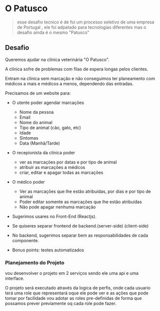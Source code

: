 # O Patusco
> esse desafio tecnico é de foi um processo seletivo de uma empresa de Portugal , ele foi adpatado para tecnologias diferentes mas o desafio ainda é o mesmo "Patusco"
## Desafio

Queremos ajudar na clínica veterinária "O Patusco". 

A clínica sofre de problemas com filas de espera longas pelos clientes. 

Entram na clínica sem marcação e não conseguimos ter planeamento com médicos a mais e médicos a menos, dependendo das entradas.

Precisamos de um website para:
- O utente poder agendar marcações
  - Nome da pessoa
  - Email
  - Nome do animal
  - Tipo de animal (cão, gato, etc)
  - Idade
  - Sintomas
  - Data (Manhã/Tarde)
- O recepionista da clínica poder
  - ver as marcações por datas e por tipo de animal
  - atribuir as marcações a médicos
  - criar, editar e apagar todas as marcações
- O médico poder
  - Ver as marcações que lhe estão atribuídas, por dias e por tipo de animal
  - Poder editar somente as marcações que lhe estão atribuídas
  - Não pode apagar nenhuma marcação

- Sugerimos usares no Front-End (Reactjs).
- Se quiseres separar frontend de backend.(server-side) (client-side)
- No backend, sugerimos separar bem as responsabilidades de cada componente.
- Bonus points: testes automatizados

### Planejamento do Projeto 
 vou desenvolver o projeto em 2 serviços sendo ele uma api e uma interface.

 O projeto será executado através da logica de perfis, onde cada usuario terá uma role que representará oque ele pode ver e as ações que pode tomar 
 por facilidade vou adotar as roles pre-definidas de forma que possamos prever previamente oq cada role pode fazer.

 


 
 
